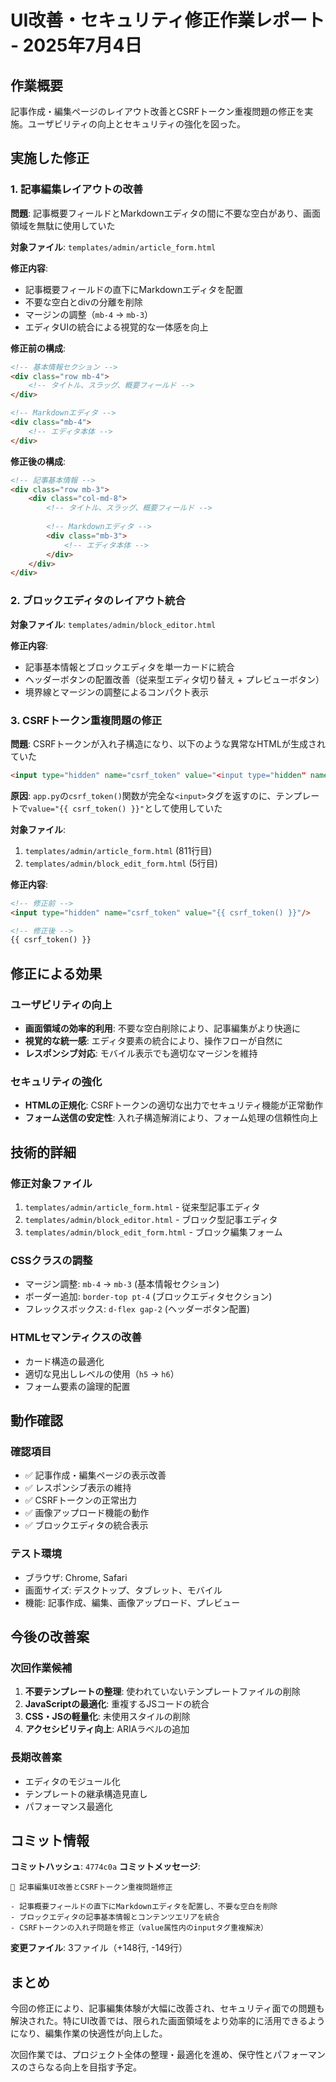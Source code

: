 # UI改善・セキュリティ修正作業レポート - 2025年7月4日

## 作業概要

記事作成・編集ページのレイアウト改善とCSRFトークン重複問題の修正を実施。ユーザビリティの向上とセキュリティの強化を図った。

## 実施した修正

### 1. 記事編集レイアウトの改善

**問題**: 記事概要フィールドとMarkdownエディタの間に不要な空白があり、画面領域を無駄に使用していた

**対象ファイル**: `templates/admin/article_form.html`

**修正内容**:
- 記事概要フィールドの直下にMarkdownエディタを配置
- 不要な空白とdivの分離を削除
- マージンの調整（`mb-4` → `mb-3`）
- エディタUIの統合による視覚的な一体感を向上

**修正前の構成**:
```html
<!-- 基本情報セクション -->
<div class="row mb-4">
    <!-- タイトル、スラッグ、概要フィールド -->
</div>

<!-- Markdownエディタ -->
<div class="mb-4">
    <!-- エディタ本体 -->
</div>
```

**修正後の構成**:
```html
<!-- 記事基本情報 -->
<div class="row mb-3">
    <div class="col-md-8">
        <!-- タイトル、スラッグ、概要フィールド -->
        
        <!-- Markdownエディタ -->
        <div class="mb-3">
            <!-- エディタ本体 -->
        </div>
    </div>
</div>
```

### 2. ブロックエディタのレイアウト統合

**対象ファイル**: `templates/admin/block_editor.html`

**修正内容**:
- 記事基本情報とブロックエディタを単一カードに統合
- ヘッダーボタンの配置改善（従来型エディタ切り替え + プレビューボタン）
- 境界線とマージンの調整によるコンパクト表示

### 3. CSRFトークン重複問題の修正

**問題**: CSRFトークンが入れ子構造になり、以下のような異常なHTMLが生成されていた
```html
<input type="hidden" name="csrf_token" value="<input type="hidden" name="csrf_token" value="TOKEN"/>"/>
```

**原因**: `app.py`の`csrf_token()`関数が完全な`<input>`タグを返すのに、テンプレートで`value="{{ csrf_token() }}"`として使用していた

**対象ファイル**:
1. `templates/admin/article_form.html` (811行目)
2. `templates/admin/block_edit_form.html` (5行目)

**修正内容**:
```html
<!-- 修正前 -->
<input type="hidden" name="csrf_token" value="{{ csrf_token() }}"/>

<!-- 修正後 -->
{{ csrf_token() }}
```

## 修正による効果

### ユーザビリティの向上
- **画面領域の効率的利用**: 不要な空白削除により、記事編集がより快適に
- **視覚的な統一感**: エディタ要素の統合により、操作フローが自然に
- **レスポンシブ対応**: モバイル表示でも適切なマージンを維持

### セキュリティの強化
- **HTMLの正規化**: CSRFトークンの適切な出力でセキュリティ機能が正常動作
- **フォーム送信の安定性**: 入れ子構造解消により、フォーム処理の信頼性向上

## 技術的詳細

### 修正対象ファイル
1. `templates/admin/article_form.html` - 従来型記事エディタ
2. `templates/admin/block_editor.html` - ブロック型記事エディタ  
3. `templates/admin/block_edit_form.html` - ブロック編集フォーム

### CSSクラスの調整
- マージン調整: `mb-4` → `mb-3` (基本情報セクション)
- ボーダー追加: `border-top pt-4` (ブロックエディタセクション)
- フレックスボックス: `d-flex gap-2` (ヘッダーボタン配置)

### HTMLセマンティクスの改善
- カード構造の最適化
- 適切な見出しレベルの使用（`h5` → `h6`）
- フォーム要素の論理的配置

## 動作確認

### 確認項目
- ✅ 記事作成・編集ページの表示改善
- ✅ レスポンシブ表示の維持
- ✅ CSRFトークンの正常出力
- ✅ 画像アップロード機能の動作
- ✅ ブロックエディタの統合表示

### テスト環境
- ブラウザ: Chrome, Safari
- 画面サイズ: デスクトップ、タブレット、モバイル
- 機能: 記事作成、編集、画像アップロード、プレビュー

## 今後の改善案

### 次回作業候補
1. **不要テンプレートの整理**: 使われていないテンプレートファイルの削除
2. **JavaScriptの最適化**: 重複するJSコードの統合
3. **CSS・JSの軽量化**: 未使用スタイルの削除
4. **アクセシビリティ向上**: ARIAラベルの追加

### 長期改善案
- エディタのモジュール化
- テンプレートの継承構造見直し
- パフォーマンス最適化

## コミット情報

**コミットハッシュ**: `4774c0a`
**コミットメッセージ**: 
```
🎨 記事編集UI改善とCSRFトークン重複問題修正

- 記事概要フィールドの直下にMarkdownエディタを配置し、不要な空白を削除
- ブロックエディタの記事基本情報とコンテンツエリアを統合
- CSRFトークンの入れ子問題を修正（value属性内のinputタグ重複解決）
```

**変更ファイル**: 3ファイル（+148行, -149行）

## まとめ

今回の修正により、記事編集体験が大幅に改善され、セキュリティ面での問題も解決された。特にUI改善では、限られた画面領域をより効率的に活用できるようになり、編集作業の快適性が向上した。

次回作業では、プロジェクト全体の整理・最適化を進め、保守性とパフォーマンスのさらなる向上を目指す予定。
